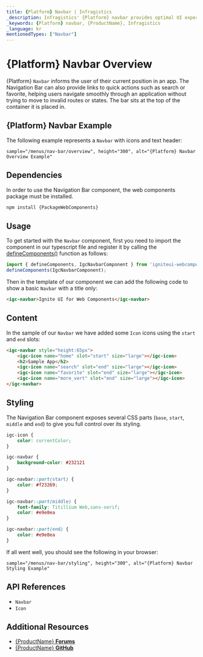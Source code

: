 ```yaml
---
title: {Platform} Navbar | Infragistics
_description: Infragistics' {Platform} navbar provides optimal UI experience with seamless integration to allow users to move within an application smoothly. Improve your application with Ignite UI for  {Platform}!
_keywords: {Platform} navbar, {ProductName}, Infragistics
_language: kr
mentionedTypes: ["Navbar"]
---
```


# {Platform} Navbar Overview

 {Platform} `Navbar` informs the user of their current position in an app. The Navigation Bar can also provide links to quick actions such as search or favorite, helping users navigate smoothly through an application without trying to move to invalid routes or states. The bar sits at the top of the container it is placed in.

## {Platform} Navbar Example

The following example represents a `Navbar` with icons and text header:

`sample="/menus/nav-bar/overview", height="300", alt="{Platform} Navbar Overview Example"`



## Dependencies

In order to use the Navigation Bar component, the web components package must be installed.

```cmd
npm install {PackageWebComponents}
```

## Usage

To get started with the `Navbar` component, first you need to import the component in our typescript file and register it by calling the [defineComponents()]({environment:wcApiUrl}/index.html#defineComponents) function as follows:

```typescript
import { defineComponents, IgcNavbarComponent } from 'igniteui-webcomponents';
defineComponents(IgcNavbarComponent);
```

Then in the template of our component we can add the following code to show a basic `Navbar` with a title only:

```html
<igc-navbar>Ignite UI for Web Components</igc-navbar>
```

## Content

In the sample of our `Navbar` we have added some `Icon` icons using the `start` and `end` slots:

```html
<igc-navbar style="height:65px">
    <igc-icon name="home" slot="start" size="large"></igc-icon>
    <h2>Sample App</h2>
    <igc-icon name="search" slot="end" size="large"></igc-icon>
    <igc-icon name="favorite" slot="end" size="large"></igc-icon>
    <igc-icon name="more_vert" slot="end" size="large"></igc-icon>
</igc-navbar>
```

## Styling

The Navigation Bar component exposes several CSS parts (`base`, `start`, `middle` and `end`) to give you full control over its styling.

```css
igc-icon {
    color: currentColor;
}

igc-navbar {
    background-color: #232121
}

igc-navbar::part(start) {
    color: #f23269;
}

igc-navbar::part(middle) {
    font-family: Titillium Web,sans-serif;
    color: #e9e8ea
}

igc-navbar::part(end) {
    color: #e9e8ea
}
```

If all went well, you should see the following in your browser:

`sample="/menus/nav-bar/styling", height="300", alt="{Platform} Navbar Styling Example"`



## API References

* `Navbar`
* `Icon`

<div class="divider"></div>


## Additional Resources

* [{ProductName} **Forums**]({ForumsLink})
* [{ProductName} **GitHub**]({GithubLink})
